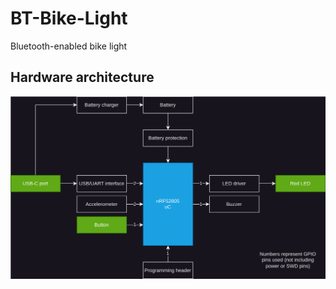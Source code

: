 # BT-Bike-Light
Bluetooth-enabled bike light

## Hardware architecture
![HW architecture diagram](/docs/BT-Bike-Light_HW-Architecture.svg)